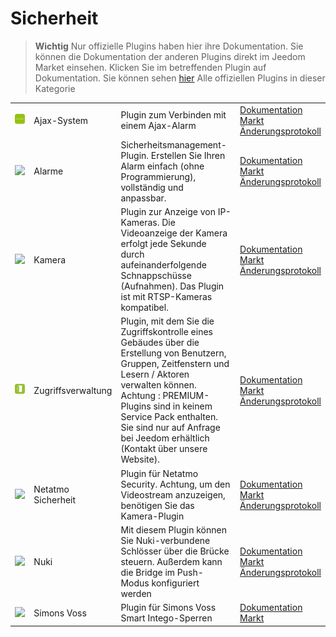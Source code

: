 
# Sicherheit


>**Wichtig**
>Nur offizielle Plugins haben hier ihre Dokumentation. Sie können die Dokumentation der anderen Plugins direkt im Jeedom Market einsehen. Klicken Sie im betreffenden Plugin auf Dokumentation.
>Sie können sehen [hier](https://market.jeedom.com/index.php?v=d&p=market&type=plugin&categorie=security) Alle offiziellen Plugins in dieser Kategorie


| | | | |
|--- | --- | --- | ---|
|<img src="ajaxSystem/ajaxSystem_icon.png" class="pluginLogo" width="100" />|Ajax-System|Plugin zum Verbinden mit einem Ajax-Alarm|[Dokumentation](ajaxSystem/index.md)<br/>[Markt](https://market.jeedom.com/index.php?v=d&p=market_display&id=4150)<br/>[Änderungsprotokoll](ajaxSystem/changelog.md)|
|<img src="alarm/alarm_icon.png" class="pluginLogo" width="100" />|Alarme|Sicherheitsmanagement-Plugin. Erstellen Sie Ihren Alarm einfach (ohne Programmierung), vollständig und anpassbar.|[Dokumentation](alarm/index.md)<br/>[Markt](https://market.jeedom.com/index.php?v=d&p=market_display&id=26)<br/>[Änderungsprotokoll](alarm/changelog.md)|
|<img src="camera/camera_icon.png" class="pluginLogo" width="100" />|Kamera|Plugin zur Anzeige von IP-Kameras. Die Videoanzeige der Kamera erfolgt jede Sekunde durch aufeinanderfolgende Schnappschüsse (Aufnahmen). Das Plugin ist mit RTSP-Kameras kompatibel.|[Dokumentation](camera/index.md)<br/>[Markt](https://market.jeedom.com/index.php?v=d&p=market_display&id=70)<br/>[Änderungsprotokoll](camera/changelog.md)|
|<img src="gestAccess/gestAccess_icon.png" class="pluginLogo" width="100" />|Zugriffsverwaltung|Plugin, mit dem Sie die Zugriffskontrolle eines Gebäudes über die Erstellung von Benutzern, Gruppen, Zeitfenstern und Lesern / Aktoren verwalten können. Achtung : PREMIUM-Plugins sind in keinem Service Pack enthalten. Sie sind nur auf Anfrage bei Jeedom erhältlich (Kontakt über unsere Website).|[Dokumentation](gestAccess/index.md)<br/>[Markt](https://market.jeedom.com/index.php?v=d&p=market_display&id=3686)<br/>[Änderungsprotokoll](gestAccess/changelog.md)|
|<img src="netatmoWelcome/netatmoWelcome_icon.png" class="pluginLogo" width="100" />|Netatmo Sicherheit|Plugin für Netatmo Security. Achtung, um den Videostream anzuzeigen, benötigen Sie das Kamera-Plugin|[Dokumentation](netatmoWelcome/index.md)<br/>[Markt](https://market.jeedom.com/index.php?v=d&p=market_display&id=1967)<br/>[Änderungsprotokoll](netatmoWelcome/changelog.md)|
|<img src="nuki/nuki_icon.png" class="pluginLogo" width="100" />|Nuki|Mit diesem Plugin können Sie Nuki-verbundene Schlösser über die Brücke steuern. Außerdem kann die Bridge im Push-Modus konfiguriert werden|[Dokumentation](nuki/index.md)<br/>[Markt](https://market.jeedom.com/index.php?v=d&p=market_display&id=2819)<br/>[Änderungsprotokoll](nuki/changelog.md)|
|<img src="simonsvoss/simonsvoss_icon.png" class="pluginLogo" width="100" />|Simons Voss|Plugin für Simons Voss Smart Intego-Sperren|[Dokumentation](simonsvoss/index.md)<br/>[Markt](https://market.jeedom.com/index.php?v=d&p=market_display&id=3906)|
